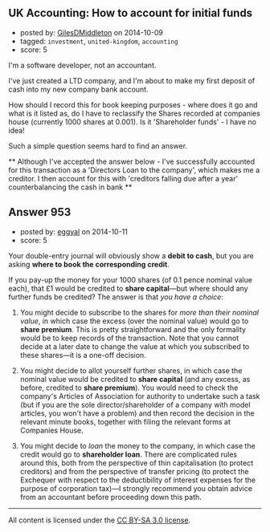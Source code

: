 ## UK Accounting: How to account for initial funds

- posted by: [GilesDMiddleton](https://stackexchange.com/users/268546/gilesdmiddleton) on 2014-10-09
- tagged: `investment`, `united-kingdom`, `accounting`
- score: 5

I'm a software developer, not an accountant.

I've just created a LTD company, and I'm about to make my first deposit of cash into my new company bank account.

How should I record this for book keeping purposes - where does it go and what is it listed as, do I have to reclassify the Shares recorded at companies house (currently 1000 shares at 0.001). Is it 'Shareholder funds' - I have no idea!

Such a simple question seems hard to find an answer.

** Although I've accepted the answer below - I've successfully accounted for this transaction as a 'Directors Loan to the company', which makes me a creditor. I then account for this with 'creditors falling due after a year' counterbalancing the cash in bank **



## Answer 953

- posted by: [eggyal](https://stackexchange.com/users/310184/eggyal) on 2014-10-11
- score: 5

Your double-entry journal will obviously show a **debit to cash**, but you are asking **where to book the corresponding credit**.

If you pay-up the money for your 1000 shares (of 0.1 pence nominal value each), that £1 would be credited to **share capital**&mdash;but where should any further funds be credited?  The answer is that *you have a choice*:

1. You might decide to subscribe to the shares for *more than their nominal value*, in which case the excess (over the nominal value) would go to **share premium**.  This is pretty straightforward and the only formality would be to keep records of the transaction.  Note that you cannot decide at a later date to change the value at which you subscribed to these shares&mdash;it is a one-off decision.

2. You might decide to allot yourself further shares, in which case the nominal value would be credited to **share capital** (and any excess, as before, credited to **share premium**).  You would need to check the company's Articles of Association for authority to undertake such a task (but if you are the sole director/shareholder of a company with model articles, you won't have a problem) and then record the decision in the relevant minute books, together with filing the relevant forms at Companies House.

3. You might decide to *loan* the money to the company, in which case the credit would go to **shareholder loan**.  There are complicated rules around this, both from the perspective of thin capitalisation (to protect creditors) and from the perspective of transfer pricing (to protect the Exchequer with respect to the deductibility of interest expenses for the purpose of corporation tax)&mdash;I strongly recommend you obtain advice from an accountant before proceeding down this path.



---

All content is licensed under the [CC BY-SA 3.0 license](https://creativecommons.org/licenses/by-sa/3.0/).

